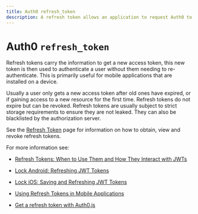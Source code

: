 ```yaml
---
title: Auth0 refresh_token
description: A refresh token allows an application to request Auth0 to issue a new id_token directly, without needing to re-authenticate the user.
---
```


# Auth0 `refresh_token`

Refresh tokens carry the information to get a new access token, this new token is then used to authenticate a user without them needing to re-authenticate. This is primarily useful for mobile applications that are installed on a device.  

Usually a user only gets a new access token after old ones have expired, or if gaining access to a new resource for the first time. Refresh tokens do not expire but can be revoked. Refresh tokens are usually subject to strict storage requirements to ensure they are not leaked. They can also be blacklisted by the authorization server. 

See the [Refresh Token](/refresh-token) page for information on how to obtain, view and revoke refresh tokens.

For more information see:

* [Refresh Tokens: When to Use Them and How They Interact with JWTs](https://auth0.com/blog/refresh-tokens-what-are-they-and-when-to-use-them/)

* [Lock Android: Refreshing JWT Tokens](/libraries/lock/lock-android/refresh-jwt-tokens)

* [Lock iOS: Saving and Refreshing JWT Tokens](/libraries/lock/lock-ios/save-and-refresh-jwt-tokens)

* [Using Refresh Tokens in Mobile Applications](https://github.com/auth0/auth0-angular/blob/master/docs/refresh-token.md)

* [Get a refresh token with Auth0.js](https://github.com/auth0/auth0.js#login)
